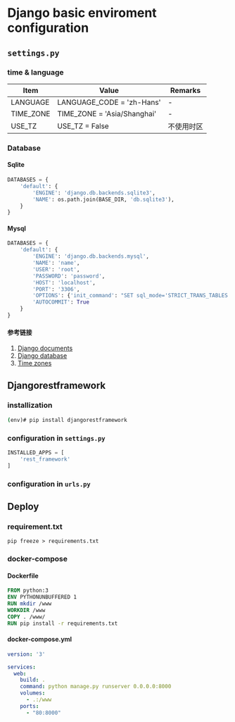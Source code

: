 # Django basic enviroment configuration

## ```settings.py```

### time & language

|Item|Value|Remarks|
|-|-|-|
|LANGUAGE|LANGUAGE_CODE = 'zh-Hans'|-|
|TIME_ZONE|TIME_ZONE = 'Asia/Shanghai'|-|
|USE_TZ|USE_TZ = False|不使用时区|

### Database

#### Sqlite

```python
DATABASES = {
    'default': {
        'ENGINE': 'django.db.backends.sqlite3',
        'NAME': os.path.join(BASE_DIR, 'db.sqlite3'),
    }
}
```

#### Mysql

```python
DATABASES = {
    'default': {
        'ENGINE': 'django.db.backends.mysql',
        'NAME': 'name',
        'USER': 'root',
        'PASSWORD': 'password',
        'HOST': 'localhost',
        'PORT': '3306',
        'OPTIONS': {'init_command': "SET sql_mode='STRICT_TRANS_TABLES'"},
        'AUTOCOMMIT': True
    }
}
```

#### 参考链接

1. [Django documents](https://docs.djangoproject.com/en/2.2/)
2. [Django database](https://docs.djangoproject.com/en/2.2/ref/databases/)
3. [Time zones](https://docs.djangoproject.com/en/2.2/topics/i18n/timezones/)

## Djangorestframework

### installization

```cmd
(env)# pip install djangorestframework
```

### configuration in ```settings.py```

```python
INSTALLED_APPS = [
    'rest_framework'
]
```

### configuration in ```urls.py```

## Deploy

### requirement.txt

```pip freeze > requirements.txt```

### docker-compose

#### Dockerfile

```Dockerfile
FROM python:3
ENV PYTHONUNBUFFERED 1
RUN mkdir /www
WORKDIR /www
COPY . /www/
RUN pip install -r requirements.txt
```

#### docker-compose.yml

```yml
version: '3'

services:
  web:
    build: .
    command: python manage.py runserver 0.0.0.0:8000
    volumes:
      - .:/www
    ports:
      - "80:8000"
```
